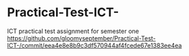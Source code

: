 # Practical-Test-ICT-
ICT practical test assignment for semester one
https://github.com/gloomyseptember/Practical-Test-ICT-/commit/eea4e8e8b9c3df570944af4fcede67e1383ee4ea
